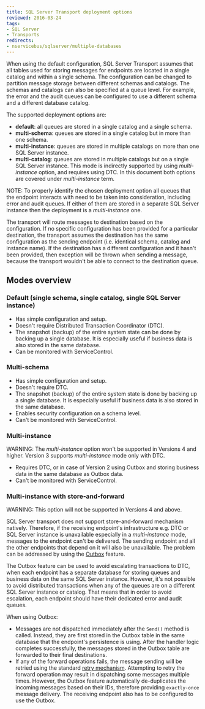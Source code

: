 ```yaml
---
title: SQL Server Transport deployment options
reviewed: 2016-03-24
tags:
- SQL Server
- Transports
redirects:
- nservicebus/sqlserver/multiple-databases
---
```


When using the default configuration, SQL Server Transport assumes that all tables used for storing messages for endpoints are located in a single catalog and within a single schema. The configuration can be changed to partition message storage between different schemas and catalogs. The schemas and catalogs can also be specified at a queue level. For example, the error and the audit queues can be configured to use a different schema and a different database catalog.

The supported deployment options are:

 * **default**: all queues are stored in a single catalog and a single schema.
 * **multi-schema**: queues are stored in a single catalog but in more than one schema. 
 * **multi-instance**: queues are stored in multiple catalogs on more than one SQL Server instance.
 * **multi-catalog**: queues are stored in multiple catalogs but on a single SQL Server instance. This mode is indirectly supported by using *multi-instance* option, and requires using DTC. In this document both options are covered under *multi-instance* term.

NOTE: To properly identify the chosen deployment option all queues that the endpoint interacts with need to be taken into consideration, including error and audit queues. If either of them are stored in a separate SQL Server instance then the deployment is a *multi-instance* one.

The transport will route messages to destination based on the configuration. If no specific configuration has been provided for a particular destination, the transport assumes the destination has the same configuration as the sending endpoint (i.e. identical schema, catalog and instance name). If the destination has a different configuration and it hasn't been provided, then exception will be thrown when sending a message, because the transport wouldn't be able to connect to the destination queue.


## Modes overview


### Default (single schema, single catalog, single SQL Server instance)

 * Has simple configuration and setup.
 * Doesn't require Distributed Transaction Coordinator (DTC).
 * The snapshot (backup) of the entire system state can be done by backing up a single database. It is especially useful if business data is also stored in the same database.
 * Can be monitored with ServiceControl.


### Multi-schema

 * Has simple configuration and setup.
 * Doesn't require DTC.
 * The snapshot (backup) of the entire system state is done by backing up a single database. It is especially useful if business data is also stored in the same database.
 * Enables security configuration on a schema level.
 * Can't be monitored with ServiceControl.


### Multi-instance

WARNING: The *multi-instance* option won't be supported in Versions 4 and higher. Version 3 supports *multi-instance* mode only with DTC.

 * Requires DTC, or in case of Version 2 using Outbox and storing business data in the same database as Outbox data.
 * Can't be monitored with ServiceControl.


### Multi-instance with store-and-forward

WARNING: This option will not be supported in Versions 4 and above.

SQL Server transport does not support store-and-forward mechanism natively. Therefore, if the receiving endpoint's infrastructure e.g. DTC or SQL Server instance is unavailable especially in a *multi-instance* mode, messages to the endpoint can't be delivered. The sending endpoint and all the other endpoints that depend on it will also be unavailable. The problem can be addressed by using the [Outbox](/nservicebus/outbox/) feature. 

The Outbox feature can be used to avoid escalating transactions to DTC, when each endpoint has a separate database for storing queues and business data on the same SQL Server instance. However, it's not possible to avoid distributed transactions when any of the queues are on a different SQL Server instance or catalog. That means that in order to avoid escalation, each endpoint should have their dedicated error and audit queues.

When using Outbox:

 * Messages are not dispatched immediately after the `Send()` method is called. Instead, they are first stored in the Outbox table in the same database that the endpoint's persistence is using. After the handler logic completes successfully, the messages stored in the Outbox table are forwarded to their final destinations.
 * If any of the forward operations fails, the message sending will be retried using the standard [retry mechanism](/nservicebus/errors/automatic-retries.md). Attempting to retry the forward operation may result in dispatching some messages multiple times. However, the Outbox feature automatically de-duplicates the incoming messages based on their IDs, therefore providing `exactly-once` message delivery. The receiving endpoint also has to be configured to use the Outbox.
